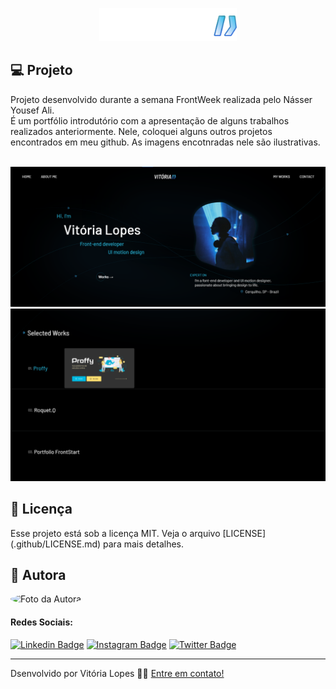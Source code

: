 <p align="center"><img alt="Front Week: Portfólio" title="Portfólio FrontPush" src="assets/readme-logo.png" width="220px"/></p>

## :computer: Projeto
<p> Projeto desenvolvido durante a semana FrontWeek realizada pelo Násser Yousef Ali. 
<br>
É um portfólio introdutório com a apresentação de alguns trabalhos realizados anteriormente. Nele, coloquei alguns outros projetos encontrados em meu github. As imagens encotnradas nele são ilustrativas.</p>
<br>

<img alt="Homepage Portfólio" src="/assets/homepage-preview.png">
<img alt="Homepage Portfólio" src="/assets/workspage-preview.png">  

## :memo: Licença

<p> Esse projeto está sob a licença MIT. Veja o arquivo [LICENSE](.github/LICENSE.md) para mais detalhes. </p>

## :raising_hand: Autora

<p>
  <img style="border-radius: 50%;" alt="Foto da Autora" src="https://avatars2.githubusercontent.com/u/64246018?s=460&u=3d07c48c53255d53e3406037c7f98af14fd98689&v=4" width="100px">
</p>


#### Redes Sociais:
[![Linkedin Badge](https://img.shields.io/badge/-vilopesp-blue?style=flat-square&logo=Linkedin&logoColor=white&link=https://www.linkedin.com/in/vilopesp/)](https://www.linkedin.com/in/grioos/) [![Instagram Badge](https://img.shields.io/badge/-@_vilopesp_-blue?style=flat-square&logo=Instagram&logoColor=white&link=https://www.instagram.com/_vilopesp/)](https://www.instagram.com/grioos_/) [![Twitter Badge](https://img.shields.io/twitter/follow/_vilopesp?style=social)](https://twitter.com/_vilopesp)

- --

Dsenvolvido por Vitória Lopes 👋🏻 [Entre em contato!](https://www.linkedin.com/in/vilopesp/)
